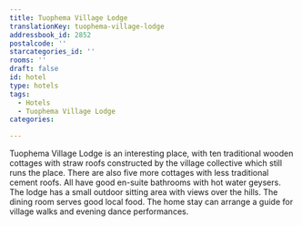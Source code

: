 ```yaml
---
title: Tuophema Village Lodge
translationKey: tuophema-village-lodge
addressbook_id: 2852
postalcode: ''
starcategories_id: ''
rooms: ''
draft: false
id: hotel
type: hotels
tags:
  - Hotels
  - Tuophema Village Lodge
categories:

---
```

Tuophema Village Lodge is an interesting place, with ten traditional wooden cottages with straw roofs constructed by the village collective which still runs the place. There are also five more cottages with less traditional cement roofs. All have good en-suite bathrooms with hot water geysers.     The lodge has a small outdoor sitting area with views over the hills. The dining room serves good local food.  The home stay can arrange a guide for village walks and evening dance performances.